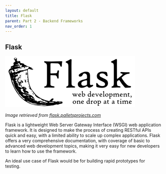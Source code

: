 ```yaml
---
layout: default
title: Flask
parent: Part 2 - Backend Frameworks
nav_order: 1
---
```


## Flask

![Flask](assets/img/flask-logo.webp)

_Image retrieved from [flask.palletsprojects.com](https://flask.palletsprojects.com/en/2.2.x/)_  

Flask is a lightweight Web Server Gateway Interface (WSGI) web application framework. It is designed to make the process of creating RESTful APIs quick and easy, with a limited ability to scale up complex applications. Flask offers a very comprehensive documentation, with coverage of basic to advanced web development topics, making it very easy for new developers to learn how to use the framework.  

An ideal use case of Flask would be for building rapid prototypes for testing.  
